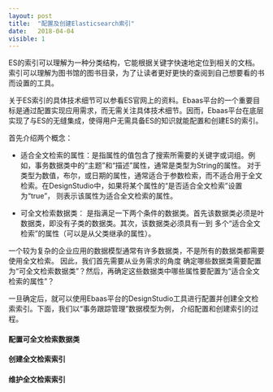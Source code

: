 ```yaml
---
layout: post
title:  "配置及创建Elasticsearch索引"
date:   2018-04-04
visible: 1
---
```


ES的索引可以理解为一种分类结构，它能根据关键字快速地定位到相关的文档。索引可以理解为图书馆的图书目录，为了让读者更好更快的查阅到自己想要看的书而设置的工具。

关于ES索引的具体技术细节可以参看ES官网上的资料。Ebaas平台的一个重要目标是通过配置实现应用需求，而无需关注具体技术细节。因而，Ebaas平台在底层实现了与ES的无缝集成，使得用户无需具备ES的知识就能配置和创建ES的索引。

首先介绍两个概念：

* 适合全文检索的属性：是指属性的值包含了搜索所需要的关键字或词组。例如，事务数据类中的“主题”和“描述”属性，通常是类型为String的属性。
对于类型为数值，布尔，或日期的属性，通常适合于参数检索，而不适合用于全文检索。在DesignStudio中，如果将某个属性的“是否适合全文检索”设置为“true”，
则表示该属性为适合全文检索的属性。

* 可全文检索数据类： 是指满足一下两个条件的数据类。首先该数据类必须是叶数据类，即没有子类的数据类。其次，该数据类必须具有一到
多个“适合全文检索”的属性（可以是从父类继承的属性）。

一个较为复杂的企业应用的数据模型通常有许多数据类，不是所有的数据类都需要使用全文检索。 因此，我们首先需要从业务需求的角度
确定哪些数据类需要配置为“可全文检索数据类”？然后，再确定这些数据类中哪些属性要配置为“适合全文检索的属性”？

一旦确定后，就可以使用Ebaas平台的DesignStudio工具进行配置并创建全文检索索引。下面，我们以“事务跟踪管理”数据模型为例，
介绍配置和创建索引的过程。

#### 配置可全文检索数据类

#### 创建全文检索索引

#### 维护全文检索索引

